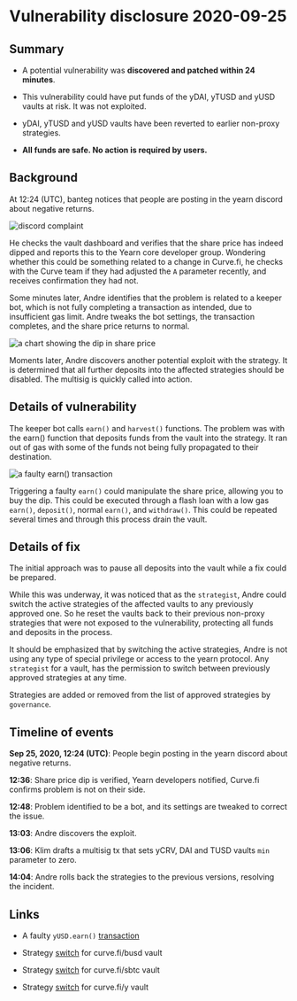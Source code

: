 # Vulnerability disclosure 2020-09-25

## Summary

- A potential vulnerability was **discovered and patched within 24 minutes**.

- This vulnerability could have put funds of the yDAI, yTUSD and yUSD vaults at risk. It was not exploited.

- yDAI, yTUSD and yUSD vaults have been reverted to earlier non-proxy strategies.

- **All funds are safe. No action is required by users.**

## Background

At 12:24 (UTC), banteg notices that people are posting in the yearn discord about negative returns.

![discord complaint](https://user-images.githubusercontent.com/4562643/94305114-e4fc2e00-ff9a-11ea-9025-a7fa8190d98e.png)

He checks the vault dashboard and verifies that the share price has indeed dipped and reports this to the Yearn core developer group. Wondering whether this could be something related to a change in Curve.fi, he checks with the Curve team if they had adjusted the `A` parameter recently, and receives confirmation they had not.

Some minutes later, Andre identifies that the problem is related to a keeper bot, which is not fully completing a transaction as intended, due to insufficient gas limit. Andre tweaks the bot settings, the transaction completes, and the share price returns to normal.

![a chart showing the dip in share price](https://user-images.githubusercontent.com/4562643/94305233-0d842800-ff9b-11ea-9b27-68000bdd7504.png)

Moments later, Andre discovers another potential exploit with the strategy. It is determined that all further deposits into the affected strategies should be disabled. The multisig is quickly called into action.

## Details of vulnerability

The keeper bot calls `earn()` and `harvest()` functions. The problem was with the earn() function that deposits funds from the vault into the strategy. It ran out of gas with some of the funds not being fully propagated to their destination.

![a faulty earn() transaction](https://user-images.githubusercontent.com/4562643/94305037-c5650580-ff9a-11ea-955d-96ed53bd8a3e.png)

Triggering a faulty `earn()` could manipulate the share price, allowing you to buy the dip. This could be executed through a flash loan with a low gas `earn()`, `deposit()`, normal `earn()`, and `withdraw()`. This could be repeated several times and through this process drain the vault.

## Details of fix

The initial approach was to pause all deposits into the vault while a fix could be prepared.

While this was underway, it was noticed that as the `strategist`, Andre could switch the active strategies of the affected vaults to any previously approved one. So he reset the vaults back to their previous non-proxy strategies that were not exposed to the vulnerability, protecting all funds and deposits in the process.

It should be emphasized that by switching the active strategies, Andre is not using any type of special privilege or access to the yearn protocol. Any `strategist` for a vault, has the permission to switch between previously approved strategies at any time.

Strategies are added or removed from the list of approved strategies by `governance`.

## Timeline of events

**Sep 25, 2020, 12:24 (UTC)**: People begin posting in the yearn discord about negative returns.

**12:36**: Share price dip is verified, Yearn developers notified, Curve.fi confirms problem is not on their side.

**12:48**: Problem identified to be a bot, and its settings are tweaked to correct the issue.

**13:03**: Andre discovers the exploit.

**13:06**: Klim drafts a multisig tx that sets yCRV, DAI and TUSD vaults `min` parameter to zero.

**14:04**: Andre rolls back the strategies to the previous versions, resolving the incident.

## Links

- A faulty `yUSD.earn()` [transaction](https://ethtx.info/mainnet/0x43214df3eeac9073db188d641b3fbb6424e1debe0f6438ec3ae3e6450ca0c27c)

- Strategy [switch](https://ethtx.info/mainnet/0x485963064dd3d4212a4ddd11aa1d4c442e5d0709538efb0582a029837158825e) for curve.fi/busd vault

- Strategy [switch](https://ethtx.info/mainnet/0xd87d6db9762bf3c853dbb2e445250b3c9d1ae97e71d6b5b8c3cca3c6cfc08108) for curve.fi/sbtc vault

- Strategy [switch](https://ethtx.info/mainnet/0x355803ec61699f92ae72c991cb225bb77b6b580f7ff0bd59478c693187c15682) for curve.fi/y vault
